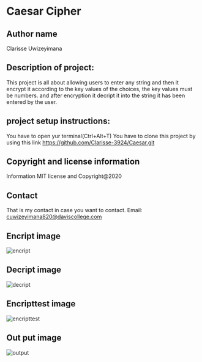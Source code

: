 # Caesar Cipher

## Author name 

Clarisse Uwizeyimana

## Description of project:

This project is all about allowing users to enter any string and then it encrypt it according to the key values of the choices, the key values must be numbers. and after encryption it decript it into the string it has been entered by the user.
## project setup instructions:

You have to open yur terminal(Ctrl+Alt+T) You have to clone this project by using this link https://github.com/Clarisse-3924/Caesar.git


## Copyright and license information
Information MIT license and Copyright@2020

## Contact

That is my contact in case you want to contact. Email: cuwizeyimana820@daviscollege.com

## Encript image
![encript](image/encript.png)
## Decript image
![decript](image/decript.png)
## Encripttest image
![encripttest](image/encripttest.png)
## Out put image
![output](image/output.png)